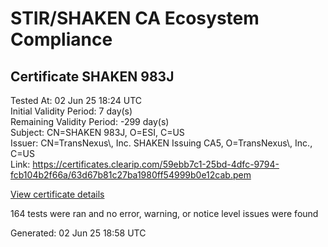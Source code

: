 # STIR/SHAKEN CA Ecosystem Compliance

## Certificate SHAKEN 983J

Tested At: 02 Jun 25 18:24 UTC\
Initial Validity Period: 7 day(s)\
Remaining Validity Period: -299 day(s)\
Subject: CN=SHAKEN 983J, O=ESI, C=US\
Issuer: CN=TransNexus\\, Inc. SHAKEN Issuing CA5, O=TransNexus\\, Inc., C=US\
Link: https://certificates.clearip.com/59ebb7c1-25bd-4dfc-9794-fcb104b2f66a/63d67b81c27ba1980ff54999b0e12cab.pem

[View certificate details](https://x509.io/?cert=MIICwzCCAmmgAwIBAgIQZs9rWlkdp%2BmiVTmSmf3VkzAKBggqhkjOPQQDAjBWMQswCQYDVQQGEwJVUzEZMBcGA1UEChMQVHJhbnNOZXh1cywgSW5jLjEsMCoGA1UEAxMjVHJhbnNOZXh1cywgSW5jLiBTSEFLRU4gSXNzdWluZyBDQTUwHhcNMjQwNzMwMjEwOTI2WhcNMjQwODA2MjEwOTI1WjAxMQswCQYDVQQGEwJVUzEMMAoGA1UEChMDRVNJMRQwEgYDVQQDEwtTSEFLRU4gOTgzSjBZMBMGByqGSM49AgEGCCqGSM49AwEHA0IABJfyHh9%2FXaKyk%2FJQ6DghMQauzSkhMoYQzG%2FKAbbpu6SR1zWwW%2FtwWQCS0ur4GeN9WP4%2FyBg3sODhP%2B9R0Od3nIWjggE8MIIBODAMBgNVHRMBAf8EAjAAMA4GA1UdDwEB%2FwQEAwIHgDAdBgNVHQ4EFgQUSaNVYKDTQshW31WC1H0OLRH02k4wHwYDVR0jBBgwFoAU2gCzh%2FiCP7%2B6IqJkY7X2L8yOdcowFwYDVR0gBBAwDjAMBgpghkgBhv8JAQEEMIGmBgNVHR8EgZ4wgZswgZigOqA4hjZodHRwczovL2F1dGhlbnRpY2F0ZS1hcGkuaWNvbmVjdGl2LmNvbS9kb3dubG9hZC92MS9jcmyiWqRYMFYxFDASBgNVBAcMC0JyaWRnZXdhdGVyMQswCQYDVQQIDAJOSjETMBEGA1UEAwwKU1RJLVBBIENSTDELMAkGA1UEBhMCVVMxDzANBgNVBAoMBlNUSS1QQTAWBggrBgEFBQcBGgQKMAigBhYEOTgzSjAKBggqhkjOPQQDAgNIADBFAiAYU%2BznG6P1Dj9vD%2BZootTNm1qQ4CdRcWFqDCjCBpHakQIhAJG3DEteSKmRMRRhYqmXSoqvrNQqzhkov64nZkT2%2Bg5t)

164 tests were ran and no error, warning, or notice level issues were found


Generated: 02 Jun 25 18:58 UTC